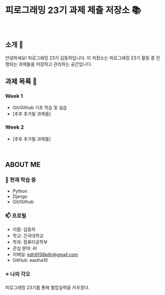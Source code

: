 # 피로그래밍 23기 과제 제출 저장소 📚
<br>

## 소개 🚀
안녕하세요! 피로그래밍 23기 김동하입니다.
이 저장소는 피로그래밍 23기 활동 중 진행되는 과제들을 저장하고 관리하는 공간입니다.
<br>

## 과제 목록 📕
### Week 1
- Git/Github 기초 학습 및 실습
- [추후 추가될 과제들]

### Week 2
- [추후 추가될 과제들]
<br>

## ABOUT ME
### 🌱 현재 학습 중
- Python
- Django
- Git/Github

### 📫 프로필
- 이름: 김동하
- 학교: 건국대학교
- 학과: 컴퓨터공학부
- 관심 분야: AI
- 이메일: kdh9158kdh@gmail.com
- GitHub: eastha10

### ⭐ 나의 각오
피로그래밍 23기를 통해 협업실력을 키우겠다.